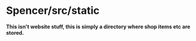 # Spencer/src/static

**This isn't website stuff, this is simply a directory where shop items etc are stored.**

